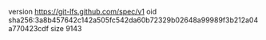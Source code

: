 version https://git-lfs.github.com/spec/v1
oid sha256:3a8b457642c142a505fc542da60b72329b02648a99989f3b212a04a770423cdf
size 9143
